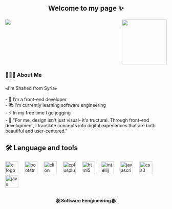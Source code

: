 <h2 align="center">Welcome to my page ✨</h2>

###

<img align="right" height="140" src="https://media4.giphy.com/media/v1.Y2lkPTc5MGI3NjExMnJzNHByNzZka3c3Zmg4YnNmcGNkcWp6NTBpemU0d3lwOWNycmgwYyZlcD12MV9pbnRlcm5hbF9naWZfYnlfaWQmY3Q9Zw/4qTMeYzbwCWRo3jD1C/giphy.gif"  />

###

<div align="left">
  <img src="https://visitor-badge.laobi.icu/badge?page_id=Shahedtwo4.Shahedtwo4&left_color=darkolivegreen&right_color=olivedrab"  />
</div>

###

<br clear="both">

<h3 align="left">👩🏻‍💻  About Me</h3>

###

<p align="left"> ⫷I'm Shahed from Syria⫸<br><br>- 🔭 I’m a front-end developer<br>- 📚 I'm currently learning software engineering<br>- ⚡ In my free time I  go jogging<br>-  🧩 "For me, design isn't just visual- it's tructural. Through front-end development, I translate concepts into digital experiences that are both beautiful and user-centered."</p>

###

<h2 align="left">🛠 Language and tools</h2>

###

<div align="left">
  <img src="https://cdn.jsdelivr.net/gh/devicons/devicon/icons/c/c-original.svg" height="40" alt="c logo"  />
  <img width="12" />
  <img src="https://cdn.jsdelivr.net/gh/devicons/devicon/icons/bootstrap/bootstrap-original.svg" height="40" alt="bootstrap logo"  />
  <img width="12" />
  <img src="https://cdn.jsdelivr.net/gh/devicons/devicon/icons/clion/clion-original.svg" height="40" alt="clion logo"  />
  <img width="12" />
  <img src="https://cdn.jsdelivr.net/gh/devicons/devicon/icons/cplusplus/cplusplus-original.svg" height="40" alt="cplusplus logo"  />
  <img width="12" />
  <img src="https://cdn.jsdelivr.net/gh/devicons/devicon/icons/html5/html5-original.svg" height="40" alt="html5 logo"  />
  <img width="12" />
  <img src="https://cdn.jsdelivr.net/gh/devicons/devicon/icons/intellij/intellij-original.svg" height="40" alt="intellij logo"  />
  <img width="12" />
  <img src="https://cdn.jsdelivr.net/gh/devicons/devicon/icons/javascript/javascript-original.svg" height="40" alt="javascript logo"  />
  <img width="12" />
  <img src="https://cdn.jsdelivr.net/gh/devicons/devicon/icons/css3/css3-original.svg" height="40" alt="css3 logo"  />
  <img width="12" />
  <img src="https://cdn.jsdelivr.net/gh/devicons/devicon/icons/java/java-original.svg" height="40" alt="java logo"  />
</div>

###

<h4 align="center">𒆜Software Eengineering𒆜</h4>

###

<div align="left">
</div>

###

